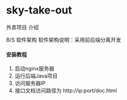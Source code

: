 # sky-take-out

外卖项目 介绍

B/S 软件架构
软件架构说明：采用前后端分离开发


#### 安装教程
1. 启动nginx服务器
2. 运行后端Java项目
3. 访问服务器IP
4. 接口文档访问路径为 http://ip:port/doc.html